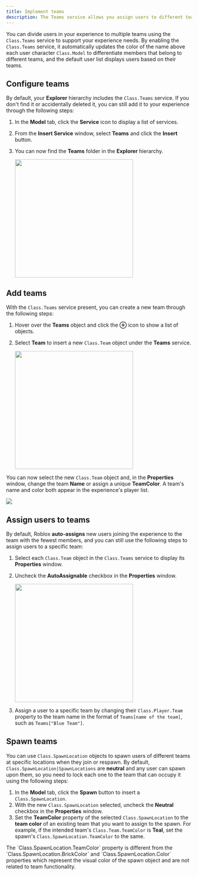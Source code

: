 ```yaml
---
title: Implement teams
description: The Teams service allows you assign users to different teams within your experience.
---
```


You can divide users in your experience to multiple teams using the `Class.Teams` service to support your experience needs. By enabling the `Class.Teams` service, it automatically updates the color of the name above each user character `Class.Model` to differentiate members that belong to different teams, and the default user list displays users based on their teams.

## Configure teams

By default, your **Explorer** hierarchy includes the `Class.Teams` service. If you don't find it or accidentally deleted it, you can still add it to your experience through the following steps:

1. In the **Model** tab, click the **Service** icon to display a list of services.
2. From the **Insert Service** window, select **Teams** and click the **Insert** button.
3. You can now find the **Teams** folder in the **Explorer** hierarchy.

   <img src="../assets/players/teams/Explorer-Teams-Object.png" width="320" />

## Add teams

With the `Class.Teams` service present, you can create a new team through the following steps:

1. Hover over the **Teams** object and click the **&CirclePlus;** icon to show a list of objects.

2. Select **Team** to insert a new `Class.Team` object under the **Teams** service.

   <img src="../assets/players/teams/New-Team-Object.png" width="320" />

You can now select the new `Class.Team` object and, in the **Properties** window, change the team **Name** or assign a unique **TeamColor**. A team's name and color both appear in the experience's player list.

<img src="../assets/players/teams/Change-Team-Name.png" />
  
## Assign users to teams

By default, Roblox **auto-assigns** new users joining the experience to the team with the fewest members, and you can still use the following steps to assign users to a specific team:

1. Select each `Class.Team` object in the `Class.Teams` service to display its **Properties** window.

2. Uncheck the **AutoAssignable** checkbox in the **Properties** window.

   <img src="../assets/players/teams/Disable-Team-AutoAssignable.png" width="320" />

3. Assign a user to a specific team by changing their `Class.Player.Team` property to the team name in the format of `Teams[name of the team]`, such as `Teams["Blue Team"]`.

## Spawn teams

You can use `Class.SpawnLocation` objects to spawn users of different teams at specific locations when they join or respawn. By default, `Class.SpawnLocation|SpawnLocations` are **neutral** and any user can spawn upon them, so you need to lock each one to the team that can occupy it using the following steps:

1. In the **Model** tab, click the **Spawn** button to insert a `Class.SpawnLocation`.
2. With the new `Class.SpawnLocation` selected, uncheck the **Neutral** checkbox in the **Properties** window.
3. Set the **TeamColor** property of the selected `Class.SpawnLocation` to the **team color** of an existing team that you want to assign to the spawn. For example, if the intended team's `Class.Team.TeamColor` is **Teal**, set the spawn's `Class.SpawnLocation.TeamColor` to the same.

<Alert severity="warning">
The `Class.SpawnLocation.TeamColor` property is different from the `Class.SpawnLocation.BrickColor` and `Class.SpawnLocation.Color` properties which represent the visual color of the spawn object and are not related to team functionality.
</Alert>

